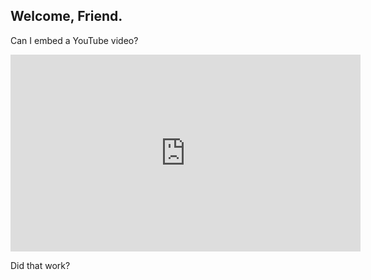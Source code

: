 ## Welcome, Friend.

Can I embed a YouTube video?

<div class="video-container">
  <iframe src="https://www.youtube-nocookie.com/embed/mEi8m55-Zdk?rel=0" height="315" width="560" allowfullscreen="" frameborder="0">
  </iframe>
</div>

Did that work?
